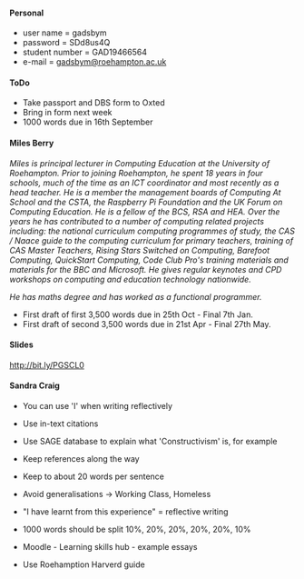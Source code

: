 #### Personal
 - user name = gadsbym  
 - password = SDd8us4Q
 - student number = GAD19466564
 - e-mail = gadsbym@roehampton.ac.uk  

#### ToDo
 - Take passport and DBS form to Oxted
 - Bring in form next week
 - 1000 words due in 16th September

#### Miles Berry

*Miles is principal lecturer in Computing Education at the University of Roehampton. Prior to joining Roehampton, he spent 18 years in four schools, much of the time as an ICT coordinator and most recently as a head teacher. He is a member the management boards of Computing At School and the CSTA, the Raspberry Pi Foundation and the UK Forum on Computing Education. He is a fellow of the BCS, RSA and HEA. Over the years he has contributed to a number of computing related projects including: the national curriculum computing programmes of study, the CAS / Naace guide to the computing curriculum for primary teachers, training of CAS Master Teachers, Rising Stars Switched on Computing, Barefoot Computing, QuickStart Computing, Code Club Pro's training materials and materials for the BBC and Microsoft. He gives regular keynotes and CPD workshops on computing and education technology nationwide.*

*He has maths degree and has worked as a functional programmer.*

 - First draft of first 3,500 words due in 25th Oct - Final 7th Jan.  
 - First draft of second 3,500 words due in 21st Apr - Final 27th May.  

#### Slides
 http://bit.ly/PGSCL0

#### Sandra Craig
  - You can use 'I' when writing reflectively
  - Use in-text citations
  - Use SAGE database to explain what 'Constructivism' is, for example
  - Keep references along the way
  - Keep to about 20 words per sentence
  - Avoid generalisations -> Working Class, Homeless
  - "I have learnt from this experience" = reflective writing  


  - 1000 words should be split 10%, 20%, 20%, 20%, 20%, 10%
  - Moodle - Learning skills hub - example essays
  - Use Roehamption Harverd guide
